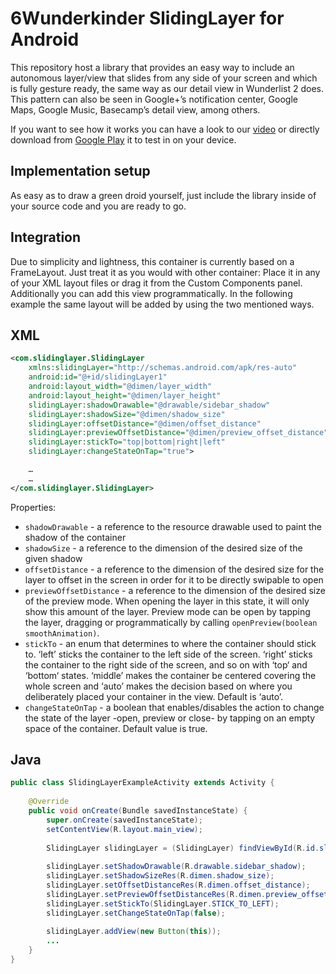 6Wunderkinder SlidingLayer for Android
=============================
This repository host a library that provides an easy way to include an autonomous layer/view that slides from any side of your screen and which is fully gesture ready, the same way as our detail view in Wunderlist 2 does.
This pattern can also be seen in Google+’s notification center, Google Maps, Google Music, Basecamp’s detail view, among others.

If you want to see how it works you can have a look to our [video](http://www.youtube.com/watch?v=162oD0XPM40) or directly download from [Google Play](https://play.google.com/store/apps/details?id=com.slidinglayersample) it to test in on your device.


Implementation setup
------------------------------
As easy as to draw a green droid yourself, just include the library inside of your source code and you are ready to go.


Integration
---------------
Due to simplicity and lightness, this container is currently based on a FrameLayout. Just treat it as you would with other container: Place it in any of your XML layout files or drag it from the Custom Components panel. Additionally you can add this view programmatically.
In the following example the same layout will be added by using the two mentioned ways.


XML
-----
```xml
<com.slidinglayer.SlidingLayer
    xmlns:slidingLayer="http://schemas.android.com/apk/res-auto"
    android:id="@+id/slidingLayer1"
    android:layout_width="@dimen/layer_width"
    android:layout_height="@dimen/layer_height"
    slidingLayer:shadowDrawable="@drawable/sidebar_shadow"
    slidingLayer:shadowSize="@dimen/shadow_size"
    slidingLayer:offsetDistance="@dimen/offset_distance"
    slidingLayer:previewOffsetDistance="@dimen/preview_offset_distance"
    slidingLayer:stickTo="top|bottom|right|left"
    slidingLayer:changeStateOnTap="true">

    …
    …
</com.slidinglayer.SlidingLayer>
```

Properties:
* `shadowDrawable` - a reference to the resource drawable used to paint the shadow of the container
* `shadowSize` - a reference to the dimension of the desired size of the given shadow
* `offsetDistance` - a reference to the dimension of the desired size for the layer to offset in the screen in order for it to be directly swipable to open
* `previewOffsetDistance` - a reference to the dimension of the desired size of the preview mode. When opening the layer in this state, it will only show this amount of the layer. Preview mode can be open by tapping the layer, dragging or programmatically by calling `openPreview(boolean smoothAnimation)`.
* `stickTo` - an enum that determines to where the container should stick to. ‘left’ sticks the container to the left side of the screen. ‘right’ sticks the container to the right side of the screen, and so on with ‘top‘ and ‘bottom‘ states. ‘middle’ makes the container be centered covering the whole screen and ‘auto’ makes the decision based on where you deliberately placed your container in the view. Default is ‘auto’.
* `changeStateOnTap` - a boolean that enables/disables the action to change the state of the layer -open, preview or close- by tapping on an empty space of the container. Default value is true.


Java
-----
```java
public class SlidingLayerExampleActivity extends Activity {
  
    @Override
    public void onCreate(Bundle savedInstanceState) {
        super.onCreate(savedInstanceState);
  		setContentView(R.layout.main_view);
  
  		SlidingLayer slidingLayer = (SlidingLayer) findViewById(R.id.slidingLayer1);
      
        slidingLayer.setShadowDrawable(R.drawable.sidebar_shadow);
        slidingLayer.setShadowSizeRes(R.dimen.shadow_size);
        slidingLayer.setOffsetDistanceRes(R.dimen.offset_distance);
        slidingLayer.setPreviewOffsetDistanceRes(R.dimen.preview_offset_distance);
        slidingLayer.setStickTo(SlidingLayer.STICK_TO_LEFT);
        slidingLayer.setChangeStateOnTap(false);
  		
        slidingLayer.addView(new Button(this));
        ...
    }
}
```

